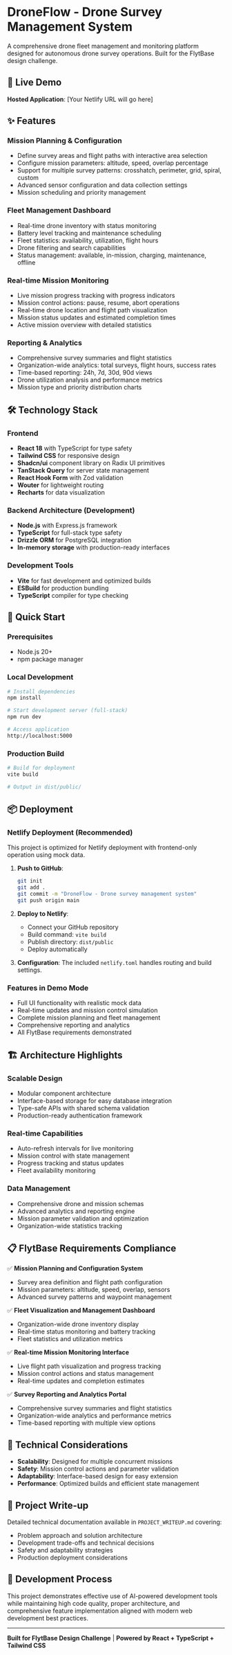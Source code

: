 # DroneFlow - Drone Survey Management System

A comprehensive drone fleet management and monitoring platform designed for autonomous drone survey operations. Built for the FlytBase design challenge.

## 🚁 Live Demo

**Hosted Application**: [Your Netlify URL will go here]

## ✨ Features

### Mission Planning & Configuration
- Define survey areas and flight paths with interactive area selection
- Configure mission parameters: altitude, speed, overlap percentage
- Support for multiple survey patterns: crosshatch, perimeter, grid, spiral, custom
- Advanced sensor configuration and data collection settings
- Mission scheduling and priority management

### Fleet Management Dashboard  
- Real-time drone inventory with status monitoring
- Battery level tracking and maintenance scheduling
- Fleet statistics: availability, utilization, flight hours
- Drone filtering and search capabilities
- Status management: available, in-mission, charging, maintenance, offline

### Real-time Mission Monitoring
- Live mission progress tracking with progress indicators
- Mission control actions: pause, resume, abort operations
- Real-time drone location and flight path visualization
- Mission status updates and estimated completion times
- Active mission overview with detailed statistics

### Reporting & Analytics
- Comprehensive survey summaries and flight statistics
- Organization-wide analytics: total surveys, flight hours, success rates
- Time-based reporting: 24h, 7d, 30d, 90d views
- Drone utilization analysis and performance metrics
- Mission type and priority distribution charts

## 🛠 Technology Stack

### Frontend
- **React 18** with TypeScript for type safety
- **Tailwind CSS** for responsive design
- **Shadcn/ui** component library on Radix UI primitives
- **TanStack Query** for server state management
- **React Hook Form** with Zod validation
- **Wouter** for lightweight routing
- **Recharts** for data visualization

### Backend Architecture (Development)
- **Node.js** with Express.js framework
- **TypeScript** for full-stack type safety
- **Drizzle ORM** for PostgreSQL integration
- **In-memory storage** with production-ready interfaces

### Development Tools
- **Vite** for fast development and optimized builds
- **ESBuild** for production bundling
- **TypeScript** compiler for type checking

## 🚀 Quick Start

### Prerequisites
- Node.js 20+
- npm package manager

### Local Development
```bash
# Install dependencies
npm install

# Start development server (full-stack)
npm run dev

# Access application
http://localhost:5000
```

### Production Build
```bash
# Build for deployment
vite build

# Output in dist/public/
```

## 📦 Deployment

### Netlify Deployment (Recommended)

This project is optimized for Netlify deployment with frontend-only operation using mock data.

1. **Push to GitHub**:
   ```bash
   git init
   git add .
   git commit -m "DroneFlow - Drone survey management system"
   git push origin main
   ```

2. **Deploy to Netlify**:
   - Connect your GitHub repository
   - Build command: `vite build`
   - Publish directory: `dist/public`
   - Deploy automatically

3. **Configuration**: The included `netlify.toml` handles routing and build settings.

### Features in Demo Mode
- Full UI functionality with realistic mock data
- Real-time updates and mission control simulation
- Complete mission planning and fleet management
- Comprehensive reporting and analytics
- All FlytBase requirements demonstrated

## 🏗 Architecture Highlights

### Scalable Design
- Modular component architecture
- Interface-based storage for easy database integration
- Type-safe APIs with shared schema validation
- Production-ready authentication framework

### Real-time Capabilities
- Auto-refresh intervals for live monitoring
- Mission control with state management
- Progress tracking and status updates
- Fleet availability monitoring

### Data Management
- Comprehensive drone and mission schemas
- Advanced analytics and reporting engine
- Mission parameter validation and optimization
- Organization-wide statistics tracking

## 📋 FlytBase Requirements Compliance

✅ **Mission Planning and Configuration System**
- Survey area definition and flight path configuration
- Mission parameters: altitude, speed, overlap, sensors
- Advanced survey patterns and waypoint management

✅ **Fleet Visualization and Management Dashboard**  
- Organization-wide drone inventory display
- Real-time status monitoring and battery tracking
- Fleet statistics and utilization metrics

✅ **Real-time Mission Monitoring Interface**
- Live flight path visualization and progress tracking
- Mission control actions and status management
- Real-time updates and completion estimates

✅ **Survey Reporting and Analytics Portal**
- Comprehensive survey summaries and flight statistics
- Organization-wide analytics and performance metrics
- Time-based reporting with multiple view options

## 🎯 Technical Considerations

- **Scalability**: Designed for multiple concurrent missions
- **Safety**: Mission control actions and parameter validation
- **Adaptability**: Interface-based design for easy extension
- **Performance**: Optimized builds and efficient state management

## 📝 Project Write-up

Detailed technical documentation available in `PROJECT_WRITEUP.md` covering:
- Problem approach and solution architecture
- Development trade-offs and technical decisions  
- Safety and adaptability strategies
- Production deployment considerations

## 🤝 Development Process

This project demonstrates effective use of AI-powered development tools while maintaining high code quality, proper architecture, and comprehensive feature implementation aligned with modern web development best practices.

---

**Built for FlytBase Design Challenge** | **Powered by React + TypeScript + Tailwind CSS**